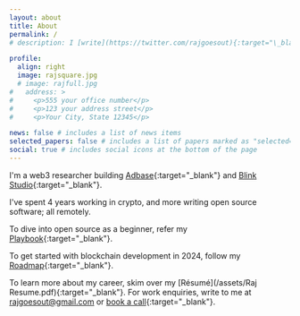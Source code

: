 ```yaml
---
layout: about
title: About
permalink: /
# description: I [write](https://twitter.com/rajgoesout){:target="\_blank"} about travel, tech, and navigating life as a 20 something.

profile:
  align: right
  image: rajsquare.jpg
  # image: rajfull.jpg
#   address: >
#     <p>555 your office number</p>
#     <p>123 your address street</p>
#     <p>Your City, State 12345</p>

news: false # includes a list of news items
selected_papers: false # includes a list of papers marked as "selected={true}"
social: true # includes social icons at the bottom of the page
---
```


<!-- I [write](https://twitter.com/rajgoesout){:target="\_blank"} about travel, tech, and navigating life as a 20 something. -->

I'm a web3 researcher building [Adbase](https://x.com/adbasexyz){:target="\_blank"} and [Blink Studio](https://x.com/makeblinks){:target="\_blank"}.

<!-- My interests include writing copy, software, . -->

I've spent 4 years working in crypto, and more writing open source software; all remotely.

<!-- I work at [BUIDL Labs](https://buidllabs.io){:target="\_blank"},  -->

To dive into open source as a beginner, refer my [Playbook](https://rajgoesout.gumroad.com/l/gsoc){:target="\_blank"}.

To get started with blockchain development in 2024, follow my [Roadmap](https://rajgoesout.substack.com/p/blockchain-development-roadmap){:target="\_blank"}.

To learn more about my career, skim over my [Résumé](/assets/Raj Resume.pdf){:target="\_blank"}. For work enquiries, write to me at <a href="mailto:rajgoesout@gmail.com">rajgoesout@gmail.com</a> or [book a call](https://calendly.com/rajgoesout/30min){:target="\_blank"}.

<!-- - [Resume](/assets/Raj Resume.pdf){:target="\_blank"} -->
<!-- - [Projects](/projects) -->

<!-- Write your biography here. Tell the world about yourself. Link to your favorite [subreddit](http://reddit.com){:target="\_blank"}. You can put a picture in, too. The code is already in, just name your picture `prof_pic.jpg` and put it in the `img/` folder.

Put your address / P.O. box / other info right below your picture. You can also disable any these elements by editing `profile` property of the YAML header of your `_pages/about.md`. Edit `_bibliography/papers.bib` and Jekyll will render your [publications page](/al-folio/publications/) automatically.

Put your address / P.O. box / other info right below your picture. You can also disable any these elements by editing `profile` property of the YAML header of your `_pages/about.md`. Edit `_bibliography/papers.bib` and Jekyll will render your [publications page](/al-folio/publications/) automatically. -->
